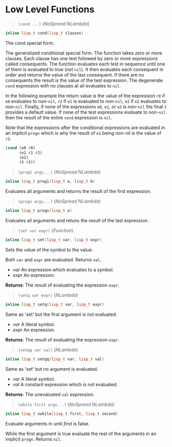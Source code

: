 # Low Level Functions

> `(cond ...)` (_NoSpread NLambda_)

```cpp
inline lisp_t cond(lisp_t clauses)
```

The cond special form.

The generalized conditional special form. The function takes zero or more
clauses. Each clause has one test followed by zero or more expressions
called consequents. The function evaluates each test in sequence until one
of them is evaluated to true (not `nil`). It then evaluates each consequent
in order and returns the value of the last consequent. If there are no
consequents the result is the value of the test expression. The degenerate
`cond` expression with no clauses at all evaluates to `nil`.

In the following example the return value is the value of the expression
`r0` if `e0` evaluates to non-`nil`, `r2` if `e1` is evaluated to
non-`nil`, `e2` if `e2` evaluates to non-`nil`. Finally, if none of the
expressions `e0`, `e1`, or `e2` is non-`nil` the final `t` provides a
default value. If none of the test expressions evaluate to non-`nil` then
the result of the entire `cond` expression is `nil`.

Note that the expressions after the conditional expressions are evaluated
in an implicit `progn` which is why the result of `e1` being non-nil is the
value of `r2`.

```lisp
(cond (e0 r0)
      (e1 r1 r2)
      (e2)
      (t r3))
```

> `(prog1 args...)` (_NoSpread NLambda_)

```cpp
inline lisp_t prog1(lisp_t a, lisp_t b)
```

Evaluates all arguments and returns the result of the first
expression.

> `(progn args...)` (_NoSpread NLambda_)

```cpp
inline lisp_t progn(lisp_t a)
```

Evaluates all arguments and retuns the result of the last
expression.

> `(set var expr)` (_Function_)

```cpp
inline lisp_t set(lisp_t var, lisp_t expr)
```

Sets the value of the symbol to the value.

Both `var` and `expr` are evaluated. Returns `val`.

- _var_ An expression which evaluates to a symbol.
- _expr_ An expression.

**Returns**: The result of evaluating the expression `expr`.

> `(setq var expr)` (_NLambda_)

```cpp
inline lisp_t setq(lisp_t var, lisp_t expr)
```

Same as 'set' but the first argument is not evaluated.

- _var_ A literal symbol.
- _expr_ An expression.

**Returns**: The result of evaluating the expression `expr`.

> `(setqq var val)` (_NLambda_)

```cpp
inline lisp_t setqq(lisp_t var, lisp_t val)
```

Same as 'set' but no argument is evaluated.

- _var_ A literal symbol.
- _val_ A constant expression which is not evaluated.

**Returns**: The unevaluated `val` expression.

> `(while first args...)` (_NoSpread NLambda_)

```cpp
inline lisp_t xwhile(lisp_t first, lisp_t second)
```

Evaluate arguments in until _first_ is false.

While the first argument is true evaluate the rest of the arguments in an
implicit `progn`. Returns `nil`.

